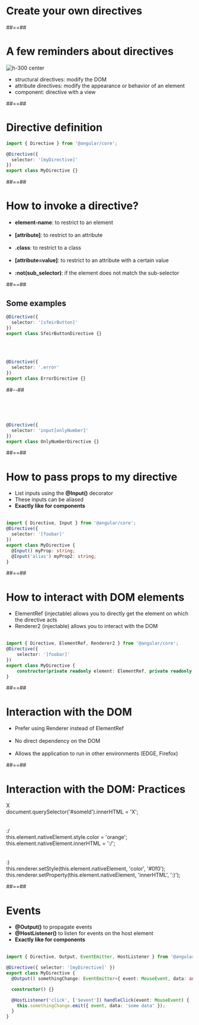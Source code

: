 <!-- .slide: class="transition-bg-sfeir-2" -->

# Create your own directives

##==##

<!-- .slide: class="sfeir-basic-slide" -->

# A few reminders about directives

![h-300 center](assets/images/school/directive/directive_schema.png) <br/>

-   structural directives: modify the DOM<br/>
-   attribute directives: modify the appearance or behavior of an element<br/>
-   component: directive with a view<br/>

##==##

<!-- .slide: class="with-code inconsolata" -->
# Directive definition

```typescript
import { Directive } from '@angular/core';

@Directive({ 
  selector: '[myDirective]'
})
export class MyDirective {}
```

<!-- .element: class="big-code" -->

##==##

<!-- .slide -->

# How to invoke a directive?

-   <b>element-name</b>: to restrict to an element<br/><br/>
-   <b>[attribute]</b>: to restrict to an attribute<br/><br/>
-   <b>.class</b>: to restrict to a class<br/><br/>
-   <b>[attribute=value]</b>: to restrict to an attribute with a certain value<br/><br/>
-   <b>:not(sub_selector)</b>: if the element does not match the sub-selector

##==##

<!-- .slide: class="two-column with-code inconsolata" -->
## Some examples

```typescript
@Directive({
  selector: '[sfeirButton]'
})
export class SfeirButtonDirective {}
```
<!-- .element: class="big-code" -->

<br/><br/>

```typescript
@Directive({
  selector: '.error'
})
export class ErrorDirective {}
```
<!-- .element: class="big-code" -->

##--##
<!-- .slide: class="with-code inconsolata"-->

<br/><br/><br/>

```typescript
@Directive({
  selector: 'input[onlyNumber]'
})
export class OnlyNumberDirective {}
```
<!-- .element: class="big-code" -->

##==##

<!-- .slide: class="with-code inconsolata" -->
# How to pass props to my directive

-   List inputs using the <b>@Input()</b> decorator
-   These inputs can be aliased
-   <b>Exactly like for components</b> <br/><br/>

```typescript
import { Directive, Input } from '@angular/core';
@Directive({
  selector: '[foobar]'
})
export class MyDirective {
  @Input() myProp: string;
  @Input('alias') myProp2: string;
}
```
<!-- .element: class="big-code" -->

##==##

<!-- .slide: class="with-code inconsolata" -->

# How to interact with DOM elements

-   ElementRef (injectable) allows you to directly get the element on which the directive acts
-   Renderer2 (injectable) allows you to interact with the DOM<br/><br/>

```typescript
import { Directive, ElementRef, Renderer2 } from '@angular/core';
@Directive({
    selector: '[foobar]'
})
export class MyDirective {
    constructor(private readonly element: ElementRef, private readonly renderer: Renderer2) {}
}
```

<!-- .element: class="big-code" -->

##==##

<!-- .slide -->

# Interaction with the DOM

-   Prefer using Renderer instead of ElementRef<br/><br/>
-   No direct dependency on the DOM<br/><br/>
-   Allows the application to run in other environments (EDGE, Firefox)

##==##

<!-- .slide: class="sfeir-basic-slide" -->

# Interaction with the DOM: Practices

<div class="container-practice border-red">
  <div class="icon-satisfaction">X</div>
  <div class="code">document.querySelector('#someId').innerHTML = 'X';</div>
</div>
<br/><br/>
<div class="container-practice border-orange">
  <div class="icon-satisfaction">:/</div>
  <div class="code">this.element.nativeElement.style.color = 'orange';<br/>this.element.nativeElement.innerHTML = ':/';</div>
</div>
<br/><br/>
<div class="container-practice border-green">
  <div class="icon-satisfaction">:)</div>
  <div class="code">this.renderer.setStyle(this.element.nativeElement, 'color', '#0f0');<br/>this.renderer.setProperty(this.element.nativeElement, 'innerHTML', ':)');</div>
</div>

##==##

<!-- .slide: class="with-code inconsolata" -->

# Events

-   <b>@Output()</b> to propagate events
-   <b>@HostListener()</b> to listen for events on the host element
-   <b>Exactly like for components</b> <br/><br/>

```typescript
import { Directive, Output, EventEmitter, HostListener } from '@angular/core';

@Directive({ selector: '[myDirective]' })
export class MyDirective {
  @Output() somethingChange: EventEmitter<{ event: MouseEvent, data: any }> = new EventEmitter();

  constructor() {}

  @HostListener('click', ['$event']) handleClick(event: MouseEvent) {
    this.somethingChange.emit({ event, data: 'some data' });
  }
}
```

<!-- .element: class="medium-code" -->
